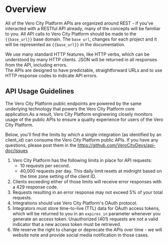 # Overview


All of the Vero City Platform APIs are organized around REST - if you've interacted with a RESTful API already, many of the concepts will be familiar to you. 
All API calls to Vero City Platform should be made to the ``{{base_url}}`` base domain. The ``base url``,  changes for each project and it will be represented as  ``{{base_url}}`` in the documentation.

We use many standard HTTP features, like HTTP verbs, which can be understood by many HTTP clients. JSON will be returned in all responses from the API, including errors.   
The APIs are designed to have predictable, straightforward URLs and to use HTTP response codes to indicate API errors.



## API Usage Guidelines
 
The Vero City Platform public endpoints are powered by the same underlying technology that powers the  Vero City Platform core application.As a result,  Vero City Platform engineering closely monitors usage of the public APIs to ensure a quality experience for users of the  Vero City Platform.

Below, you'll find the limits by which a single integration (as identified by an client_id) can consume the  Vero City Platform public APIs. 
If you have any questions, please post them in the https://github.com/VeroCityDevs/api-doc/issues

1. Vero City Platform has the following limits in place for API requests:  
   * 10 requests per second.  
   * 40,000 requests per day. This daily limit resets at midnight based on the time zone setting of the client ID.  
1. Clients exceeding either of those limits will receive error responses with a 429 response code. 
1. Requests resulting in an error response may not exceed 5% of your total requests.
1. Integrations should use Vero City Platform's OAuth protocol.
1. Integrators must store time-to-live (TTL) data for OAuth access tokens, which will be returned to you in an `expires_in` parameter whenever you generate an access token. Unauthorized (401) requests are not a valid indicator that a new access token must be retrieved.
1. We reserve the right to change or deprecate the APIs over time - we will website note and provide social media notification in those cases. 
 



